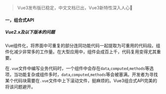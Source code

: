 > Vue3发布版已稳定，中文文档已出，Vue3新特性深入人心:hear_no_evil:

#### 一，组合式API

##### Vue2.x及以下版本的问题

Vue组件化，将界面中可重复的部分连同功能代码一起提取为可重用的代码段。组件化减少非常多的工作量。在大型应用中，组件会成百上千，代码复用变得尤其重要。

在`.vue`文件中编写业务代码时，一个组件中会存在`data`,`computed`,`methods`等选项，当功能复杂或组件多时，`data`,`computed`,`methods`等会被塞满。开发者为寻找某个代码块需要在`.vue`文件中上下滚动文件，挺麻烦的。Vue3组合式API完美的将该问题避开。





